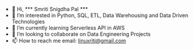 - 👋 Hi, *** Smriti Snigdha Pal ***
- 👀 I’m interested in Python, SQL, ETL, Data Warehousing and Data Driven Technologies
- 🌱 I’m currently learning Serverless API in AWS
- 💞️ I’m looking to collaborate on Data Engineering Projects
- 📫 How to reach me email: linuxriti@gmail.com

<!---
parth-github/parth-github is a ✨ special ✨ repository because its `README.md` (this file) appears on your GitHub profile.
You can click the Preview link to take a look at your changes.
--->
